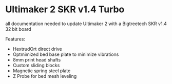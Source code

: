# Ultimaker 2 SKR v1.4 Turbo
all documentation needed to update Ultimaker 2 with a Bigtreetech SKR v1.4 32 bit board 

Features:

- HextrudOrt direct drive
- Optmimized bed base plate to minimize vibrations
- 8mm print head shafts
- Custom sliding blocks
- Magnetic spring steel plate
- Z Probe for bed mesh leveling
